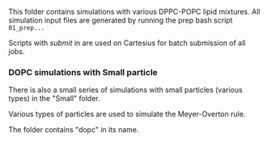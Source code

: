 This folder contains simulations with various DPPC-POPC lipid mixtures. 
All simulation input files are generated by running the prep bash script `01_prep...`

Scripts with *submit* in are used on Cartesius for batch submission of all jobs. 

### DOPC simulations with Small particle

There is also a small series of simulations with small particles (various types)
in the "Small" folder. 

Various types of particles are used to simulate the 
Meyer-Overton rule.

The folder contains "dopc" in its name. 
